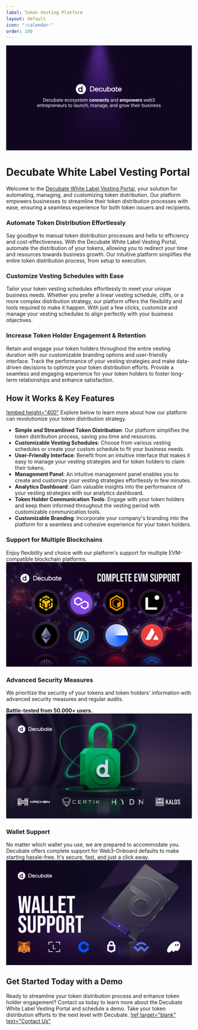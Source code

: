 ```yaml
---
label: Token Vesting Platform
layout: default
icon: ":calendar:"
order: 100
---
```

![](../static/decubate-ecosystem.png)
# Decubate White Label Vesting Portal

Welcome to the [Decubate White Label Vesting Portal](https://www.decubate.com/token-vesting-portal), your solution for automating, managing, and customizing token distribution. Our platform empowers businesses to streamline their token distribution processes with ease, ensuring a seamless experience for both token issuers and recipients.

### Automate Token Distribution Effortlessly
Say goodbye to manual token distribution processes and hello to efficiency and cost-effectiveness. With the Decubate White Label Vesting Portal, automate the distribution of your tokens, allowing you to redirect your time and resources towards business growth. Our intuitive platform simplifies the entire token distribution process, from setup to execution.

### Customize Vesting Schedules with Ease
Tailor your token vesting schedules effortlessly to meet your unique business needs. Whether you prefer a linear vesting schedule, cliffs, or a more complex distribution strategy, our platform offers the flexibility and tools required to make it happen. With just a few clicks, customize and manage your vesting schedules to align perfectly with your business objectives.

### Increase Token Holder Engagement & Retention
Retain and engage your token holders throughout the entire vesting duration with our customizable branding options and user-friendly interface. Track the performance of your vesting strategies and make data-driven decisions to optimize your token distribution efforts. Provide a seamless and engaging experience for your token holders to foster long-term relationships and enhance satisfaction.

## How it Works & Key Features
[!embed height="400"](https://www.youtube.com/watch?v=Zvklax1osSI)
Explore below to learn more about how our platform can revolutionize your token distribution strategy.
- **Simple and Streamlined Token Distribution**: Our platform simplifies the token distribution process, saving you time and resources.
- **Customizable Vesting Schedules**: Choose from various vesting schedules or create your custom schedule to fit your business needs.
- **User-Friendly Interface**: Benefit from an intuitive interface that makes it easy to manage your vesting strategies and for token holders to claim their tokens.
- **Management Panel**: An intuitive management panel enables you to create and customize your vesting strategies effortlessly in few minutes.
- **Analytics Dashboard**: Gain valuable insights into the performance of your vesting strategies with our analytics dashboard.
- **Token Holder Communication Tools**: Engage with your token holders and keep them informed throughout the vesting period with customizable communication tools.
- **Customizable Branding**: Incorporate your company's branding into the platform for a seamless and cohesive experience for your token holders.

### **Support for Multiple Blockchains**
Enjoy flexibility and choice with our platform's support for multiple EVM-compatible blockchain platforms.
![](../static/EVM-compatibility.png)

### **Advanced Security Measures**
We prioritize the security of your tokens and token holders' information with advanced security measures and regular audits.

**Battle-tested from 50.000+ users.**
![](../static/Security.png)

### **Wallet Support**
No matter which wallet you use, we are prepared to accommodate you. Decubate offers complete support for Web3-Onboard defaults to make starting hassle-free. It's secure, fast, and just a click away.
![](../static/Wallet-support.jpg)

## Get Started Today with a Demo
Ready to streamline your token distribution process and enhance token holder engagement? Contact us today to learn more about the Decubate White Label Vesting Portal and schedule a demo. Take your token distribution efforts to the next level with Decubate. 
[!ref target="blank" text="Contact Us"](https://share-eu1.hsforms.com/1MAJTri8sRxO5OmKL7DaktQf5bmh)